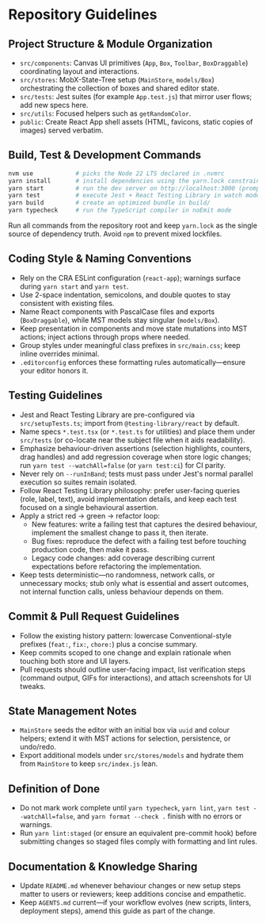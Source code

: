 # Repository Guidelines

## Project Structure & Module Organization

- `src/components`: Canvas UI primitives (`App`, `Box`, `Toolbar`, `BoxDraggable`) coordinating layout and interactions.
- `src/stores`: MobX-State-Tree setup (`MainStore`, `models/Box`) orchestrating the collection of boxes and shared editor state.
- `src/tests`: Jest suites (for example `App.test.js`) that mirror user flows; add new specs here.
- `src/utils`: Focused helpers such as `getRandomColor`.
- `public`: Create React App shell assets (HTML, favicons, static copies of images) served verbatim.

## Build, Test & Development Commands

```bash
nvm use            # picks the Node 22 LTS declared in .nvmrc
yarn install       # install dependencies using the yarn.lock constraints
yarn start         # run the dev server on http://localhost:3000 (prompts for alternatives if busy)
yarn test          # execute Jest + React Testing Library in watch mode
yarn build         # create an optimized bundle in build/
yarn typecheck     # run the TypeScript compiler in noEmit mode
```

Run all commands from the repository root and keep `yarn.lock` as the single source of dependency truth. Avoid `npm` to prevent mixed lockfiles.

## Coding Style & Naming Conventions

- Rely on the CRA ESLint configuration (`react-app`); warnings surface during `yarn start` and `yarn test`.
- Use 2-space indentation, semicolons, and double quotes to stay consistent with existing files.
- Name React components with PascalCase files and exports (`BoxDraggable`), while MST models stay singular (`models/Box`).
- Keep presentation in components and move state mutations into MST actions; inject actions through props where needed.
- Group styles under meaningful class prefixes in `src/main.css`; keep inline overrides minimal.
- `.editorconfig` enforces these formatting rules automatically—ensure your editor honors it.

## Testing Guidelines

- Jest and React Testing Library are pre-configured via `src/setupTests.ts`; import from `@testing-library/react` by default.
- Name specs `*.test.tsx` (or `*.test.ts` for utilities) and place them under `src/tests` (or co-locate near the subject file when it aids readability).
- Emphasize behaviour-driven assertions (selection highlights, counters, drag handles) and add regression coverage when store logic changes; run `yarn test --watchAll=false` (or `yarn test:ci`) for CI parity.
- Never rely on `--runInBand`; tests must pass under Jest's normal parallel execution so suites remain isolated.
- Follow React Testing Library philosophy: prefer user-facing queries (role, label, text), avoid implementation details, and keep each test focused on a single behavioural assertion.
- Apply a strict red → green → refactor loop:
  - New features: write a failing test that captures the desired behaviour, implement the smallest change to pass it, then iterate.
  - Bug fixes: reproduce the defect with a failing test before touching production code, then make it pass.
  - Legacy code changes: add coverage describing current expectations before refactoring the implementation.
- Keep tests deterministic—no randomness, network calls, or unnecessary mocks; stub only what is essential and assert outcomes, not internal function calls, unless behaviour depends on them.

## Commit & Pull Request Guidelines

- Follow the existing history pattern: lowercase Conventional-style prefixes (`feat:`, `fix:`, `chore:`) plus a concise summary.
- Keep commits scoped to one change and explain rationale when touching both store and UI layers.
- Pull requests should outline user-facing impact, list verification steps (command output, GIFs for interactions), and attach screenshots for UI tweaks.

## State Management Notes

- `MainStore` seeds the editor with an initial box via `uuid` and colour helpers; extend it with MST actions for selection, persistence, or undo/redo.
- Export additional models under `src/stores/models` and hydrate them from `MainStore` to keep `src/index.js` lean.

## Definition of Done

- Do not mark work complete until `yarn typecheck`, `yarn lint`, `yarn test --watchAll=false`, and `yarn format --check .` finish with no errors or warnings.
- Run `yarn lint:staged` (or ensure an equivalent pre-commit hook) before submitting changes so staged files comply with formatting and lint rules.

## Documentation & Knowledge Sharing

- Update `README.md` whenever behaviour changes or new setup steps matter to users or reviewers; keep additions concise and empathetic.
- Keep `AGENTS.md` current—if your workflow evolves (new scripts, linters, deployment steps), amend this guide as part of the change.
